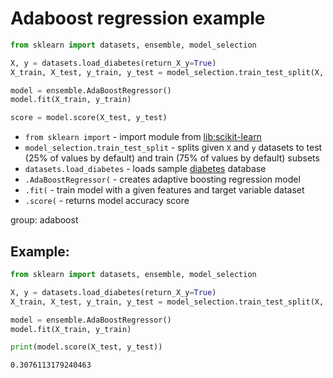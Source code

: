 # Adaboost regression example

```python
from sklearn import datasets, ensemble, model_selection

X, y = datasets.load_diabetes(return_X_y=True)
X_train, X_test, y_train, y_test = model_selection.train_test_split(X, y)

model = ensemble.AdaBoostRegressor()
model.fit(X_train, y_train)

score = model.score(X_test, y_test)
```

- `from sklearn import` - import module from [lib:scikit-learn](https://onelinerhub.com/python-scikit-learn/how-to-install-scikit-learn-using-pip)
- `model_selection.train_test_split` - splits given `X` and `y` datasets to test (25% of values by default) and train (75% of values by default) subsets
- `datasets.load_diabetes` - loads sample [diabetes](https://scikit-learn.org/stable/modules/generated/sklearn.datasets.load_diabetes.html) database
- `.AdaBoostRegressor(` - creates adaptive boosting regression model
- `.fit(` - train model with a given features and target variable dataset
- `.score(` - returns model accuracy score

group: adaboost

## Example: 
```python
from sklearn import datasets, ensemble, model_selection

X, y = datasets.load_diabetes(return_X_y=True)
X_train, X_test, y_train, y_test = model_selection.train_test_split(X, y)

model = ensemble.AdaBoostRegressor()
model.fit(X_train, y_train)

print(model.score(X_test, y_test))
```
```
0.3076113179240463

```

